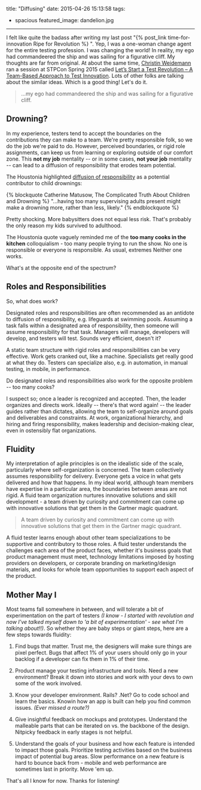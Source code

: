 title: "Diffusing"
date: 2015-04-26 15:13:58
tags:
  - spacious
featured_image: dandelion.jpg
---
I felt like quite the badass after writing my last post "{% post_link time-for-innovation Ripe for Revolution %} ". Yep, I was a one-woman change agent for the entire testing profession. I was changing the world!  In reality, my ego had commandeered the ship and was sailing for a figurative cliff.  My thoughts are far from original.  At about the same time, [Christin Weidemann](https://twitter.com/c_wiedemann) ran a session at STPCon Spring 2015 called [Let’s Start a Test Revolution – A Team-Based Approach to Test Innovation](http://www.stpcon.com/sessions/lets-start-a-test-revolution-a-team-based-approach-to-test-innovation/). Lots of other folks are talking about the similar ideas.  Which is a good thing!  Let's do it.

> ...my ego had commandeered the ship and was sailing for a figurative cliff.

## Drowning?

In my experience, testers tend to accept the boundaries on the contributions they can make to a team.  We're pretty responsible folk, so we do the job we're paid to do.  However, perceived boundaries, or rigid role assignments, can keep us from learning or exploring outside of our comfort zone.  This **not my job** mentality -- or in some cases, **not your job** mentality -- can lead to a diffusion of responsibility that erodes team potential.

The Houstonia highlighted [diffusion of responsibility](http://www.houstoniamag.com/news-and-profiles/articles/the-complicated-truth-about-children-and-drowning-april-2015/) as a potential contributor to child drownings:

{% blockquote Catherine Matusow, The Complicated Truth About Children and Drowning %}
"...having too many supervising adults present might make a drowning more, rather than less, likely."
{% endblockquote %}


Pretty shocking.  More babysitters does not equal less risk. That's probably the only reason my kids survived to adulthood.

The Houstonia quote vaguely reminded me of the **too many cooks in the kitchen** colloquialism - too many people trying to run the show.  No one is responsible or everyone is responsible.  As usual, extremes Neither one works.

What's at the opposite end of the spectrum?

## Roles and Responsibilities

So, what does work?

Designated roles and responsibilities are often recommended as an antidote to diffusion of responsibility, e.g. lifeguards at swimming pools.  Assuming a task falls within a designated area of responsibility, then someone will assume responsibility for that task.  Managers will manage, developers will develop, and testers will test.  Sounds very efficient, doesn't it?

A static team structure with rigid roles and responsibilities can be very effective.  Work gets cranked out, like a machine.  Specialists get really good at what they do. Testers can specialize also, e.g. in automation, in manual testing, in mobile, in performance.

Do designated roles and responsibilities also work for the opposite problem -- too many cooks?

I suspect so; once a leader is recognized and accepted. Then, the leader organizes and directs work.  Ideally -- there's that word again! -- the leader guides rather than dictates, allowing the team to self-organize around goals and deliverables and constraints.  At work, organizational hierarchy, and hiring and firing responsibility, makes leadership and decision-making clear, even in ostensibly flat organizations.

## Fluidity

My interpretation of agile principles is on the idealistic side of the scale, particularly where self-organization is concerned. The team collectively assumes responsibility for delivery.  Everyone gets a voice in what gets delivered and how that happens.  In my ideal world, although team members have expertise in a particular area, the boundaries between areas are not rigid.  A fluid team organization nurtures innovative solutions and skill development - a team driven by curiosity and commitment can come up with innovative solutions that get them in the Gartner magic quadrant.

> A team driven by curiosity and commitment can come up with innovative solutions that get them in the Gartner magic quadrant.

A fluid tester learns enough about other team specializations to be supportive and contributory to those roles.  A fluid tester understands the challenges each area of the product faces, whether it's business goals that product management must meet, technology limitations imposed by hosting providers on developers, or corporate branding on marketing/design materials, and looks for whole team opportunities to support each aspect of the product.

## Mother May I

Most teams fall somewhere in between, and will tolerate a bit of experimentation on the part of testers _(I know - I started with revolution and now I've talked myself down to 'a bit of experimentation' - see what I'm talking about!!)_.  So whether they are baby steps or giant steps, here are a few steps towards fluidity:

1.  Find bugs that matter.  Trust me, the designers will make sure things are pixel perfect.  Bugs that affect 1% of your users should only go in your backlog if a developer can fix them in 1% of their time.

1.  Product manage your testing infrastructure and tools.  Need a new environment?  Break it down into stories and work with your devs to own some of the work involved.

1.  Know your developer environment.  Rails? .Net?  Go to code school and learn the basics.  Knowin how an app is built can help you find common issues. _(Ever missed a route?)_

1.  Give insightful feedback on mockups and prototypes.  Understand the malleable parts that can be iterated on vs. the backbone of the design.  Nitpicky feedback in early stages is not helpful.

1.  Understand the goals of your business and how each feature is intended to impact those goals.  Prioritize testing activities based on the business impact of potential bug areas. Slow performance on a new feature is hard to bounce back from - mobile and web performance are sometimes last in priority.  Move 'em up.

That's all I know for now.  Thanks for listening!







